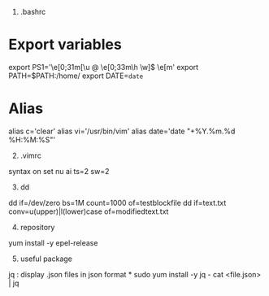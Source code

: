 1. .bashrc

# Export variables
export PS1='\e[0;31m[\u @ \e[0;33m\h \w]\$ \e[m'
export PATH=$PATH:/home/<username>
export DATE=`date`

# Alias
alias c='clear'
alias vi='/usr/bin/vim'
alias date='date "+%Y.%m.%d %H:%M:%S"'

2. .vimrc

syntax on
set nu ai ts=2 sw=2

3. dd

dd if=/dev/zero bs=1M count=1000 of=testblockfile
dd if=text.txt conv=u(upper)|l(lower)case of=modifiedtext.txt

4. repository

yum install -y epel-release

5. useful package

jq : display .json files in json format
    * sudo yum install -y jq
        - cat <file.json> | jq